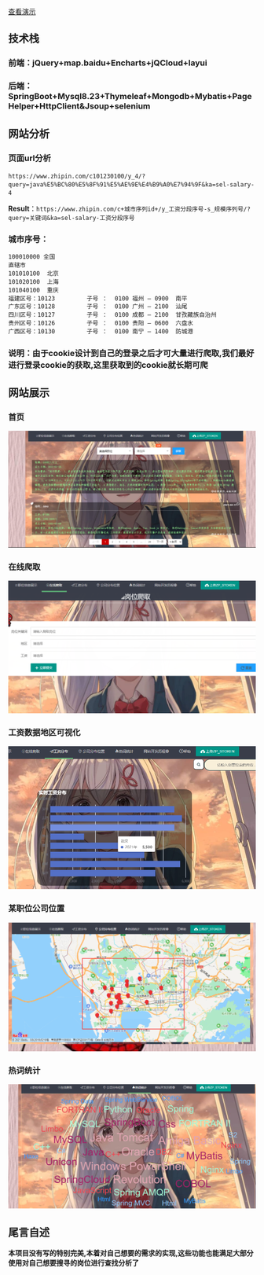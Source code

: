 [查看演示](https://www.webappxin.com)

## 技术栈

### 前端：jQuery+map.baidu+Encharts+jQCloud+layui

### 后端：SpringBoot+Mysql8.23+Thymeleaf+Mongodb+Mybatis+PageHelper+HttpClient&Jsoup+selenium

## 网站分析

### **页面url分析**

`https://www.zhipin.com/c101230100/y_4/?query=java%E5%BC%80%E5%8F%91%E5%AE%9E%E4%B9%A0%E7%94%9F&ka=sel-salary-4`

**Result**：`https://www.zhipin.com/c+城市序列id+/y_工资分段序号-s_规模序列号/?query=关键词&ka=sel-salary-工资分段序号`

### **城市序号：**

```txt
100010000 全国
直辖市
101010100  北京
101020100  上海
101040100  重庆
福建区号：10123         子号 ：  0100 福州 — 0900  南平 
广东区号：10128         子号 ：  0100 广州 — 2100  汕尾               
四川区号：10127         子号 ：  0100 成都 — 2100  甘孜藏族自治州  
贵州区号：10126         子号 ：  0100 贵阳 — 0600  六盘水
广西区号：10130         子号 ：  0100 南宁 — 1400  防城港    
```

### 说明：由于cookie设计到自己的登录之后才可大量进行爬取,我们最好进行登录cookie的获取,这里获取到的cookie就长期可爬

## 网站展示

### **首页**

![Index](Img/index.png)

### **在线爬取**

![online](Img/online.png)

### **工资数据地区可视化**

![see](Img/see.png)

### 某职位公司位置

![positions](Img/position.png)

### 热词统计

![hot](Img/hot.png)

## 尾言自述

**本项目没有写的特别完美,本着对自己想要的需求的实现,这些功能也能满足大部分使用对自己想要搜寻的岗位进行查找分析了**
